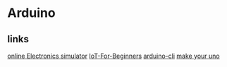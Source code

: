 # Arduino

## links

[online Electronics simulator](https://docs.wokwi.com/?utm_source=wokwi)
[IoT-For-Beginners](https://microsoft.github.io/IoT-For-Beginners/#/)
[arduino-cli](https://arduino.github.io/arduino-cli/0.33/)
[make your uno](https://makeyouruno.arduino.cc/)
